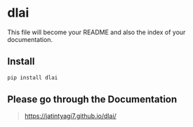 dlai
================

<!-- WARNING: THIS FILE WAS AUTOGENERATED! DO NOT EDIT! -->

This file will become your README and also the index of your
documentation.

## Install

``` sh
pip install dlai
```

## Please go through the Documentation

> https://jatintyagi7.github.io/dlai/
